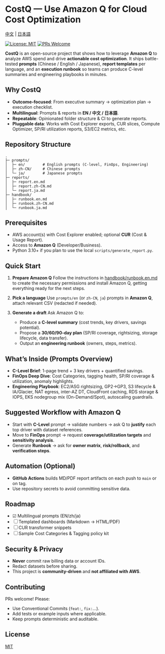 # CostQ — Use Amazon Q for Cloud Cost Optimization

[中文](./README.zh-CN.md) | [日本語](./README.ja.md)

[![License: MIT](https://img.shields.io/badge/License-MIT-blue.svg)](#license)
[![PRs Welcome](https://img.shields.io/badge/PRs-welcome-brightgreen.svg)](#contributing)

**CostQ** is an open-source project that shows how to leverage **Amazon Q** to analyze AWS spend and drive **actionable cost optimization**. It ships battle-tested **prompts** (Chinese / English / Japanese), **report templates** per language, and an **execution runbook** so teams can produce C-level summaries and engineering playbooks in minutes.

## Why CostQ

* **Outcome-focused**: From executive summary → optimization plan → execution checklist.
* **Multilingual**: Prompts & reports in **EN / 中文 / 日本語**.
* **Repeatable**: Opinionated folder structure & CI to generate reports.
* **Pluggable data**: Works with Cost Explorer exports, CUR slices, Compute Optimizer, SP/RI utilization reports, S3/EC2 metrics, etc.

## Repository Structure

```
.
├─ prompts/
│  ├─ en/        # English prompts (C-level, FinOps, Engineering)
│  ├─ zh-CN/     # Chinese prompts
│  └─ ja/        # Japanese prompts
├─ reports/
│  ├─ report.en.md
│  ├─ report.zh-CN.md
│  └─ report.ja.md
├─ handbook/
│  ├─ runbook.en.md
│  ├─ runbook.zh-CN.md
│  └─ runbook.ja.md
```

## Prerequisites

* AWS account(s) with Cost Explorer enabled; optional **CUR** (Cost & Usage Report).
* Access to **Amazon Q** (Developer/Business).
* Python 3.10+ if you plan to use the local `scripts/generate_report.py`.

## Quick Start

1. **Prepare Amazon Q**
   Follow the instructions in [handbook/runbook.en.md](handbook/runbook.en.md) to create the necessary permissions and install Amazon Q, getting everything ready for the next steps.
2. **Pick a language**
   Use `prompts/en` (or `zh-CN`, `ja`) prompts in **Amazon Q**, attach relevant CSV (redacted if needed).
3. **Generate a draft**
   Ask Amazon Q to:

   * Produce a **C-level summary** (cost trends, key drivers, savings potential).
   * Propose a **30/60/90-day plan** (SP/RI coverage, rightsizing, storage lifecycle, data transfer).
   * Output an **engineering runbook** (owners, steps, metrics).

## What’s Inside (Prompts Overview)

* **C-Level Brief**: 1-page trend + 3 key drivers + quantified savings.
* **FinOps Deep Dive**: Cost Categories, tagging health, SP/RI coverage & utilization, anomaly highlights.
* **Engineering Playbook**: EC2/ASG rightsizing, GP2→GP3, S3 lifecycle & IA/Glacier, NAT egress, inter-AZ DT, CloudFront caching, RDS storage & IOPS, EKS nodegroup mix (On-Demand/Spot), autoscaling guardrails.

## Suggested Workflow with Amazon Q

* Start with **C-Level** prompt → validate numbers → ask Q to **justify** each top driver with dataset references.
* Move to **FinOps** prompt → request **coverage/utilization targets** and **sensitivity analysis**.
* Generate **Runbook** → ask for **owner matrix**, **risk/rollback**, and **verification steps**.

## Automation (Optional)

* **GitHub Actions** builds MD/PDF report artifacts on each push to `main` or on tag.
* Use repository secrets to avoid committing sensitive data.

## Roadmap

* ☑ Multilingual prompts (EN/zh/ja)
* ☐ Templated dashboards (Markdown → HTML/PDF)
* ☐ CUR transformer snippets
* ☐ Sample Cost Categories & Tagging policy kit

## Security & Privacy

* **Never** commit raw billing data or account IDs.
* Redact datasets before sharing.
* This project is **community-driven** and **not affiliated with AWS**.

## Contributing

PRs welcome! Please:

* Use Conventional Commits (`feat:`, `fix:`…).
* Add tests or example inputs where applicable.
* Keep prompts deterministic and auditable.

## License

[MIT](./LICENSE)

